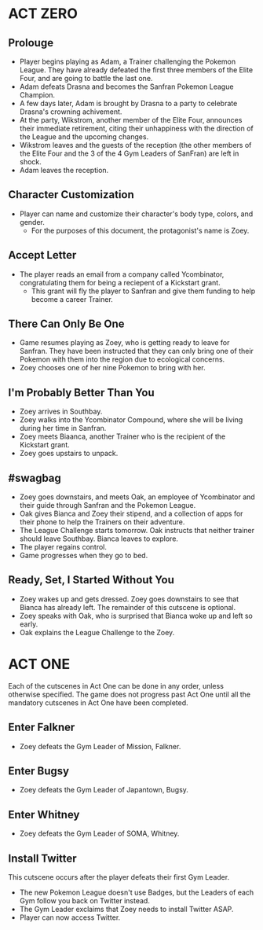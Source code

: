 # ACT ZERO
## Prolouge
* Player begins playing as Adam, a Trainer challenging the Pokemon League. They have already defeated the first three members of the Elite Four, and are going to battle the last one.
* Adam defeats Drasna and becomes the Sanfran Pokemon League Champion.
* A few days later, Adam is brought by Drasna to a party to celebrate Drasna's crowning achivement.
* At the party, Wikstrom, another member of the Elite Four, announces their immediate retirement, citing their unhappiness with the direction of the League and the upcoming changes.
* Wikstrom leaves and the guests of the reception (the other members of the Elite Four and the 3 of the 4 Gym Leaders of SanFran) are left in shock.
* Adam leaves the reception.

## Character Customization
* Player can name and customize their character's body type, colors, and gender.
    * For the purposes of this document, the protagonist's name is Zoey.

## Accept Letter
* The player reads an email from a company called Ycombinator, congratulating them for being a reciepent of a Kickstart grant.
    * This grant will fly the player to Sanfran and give them funding to help become a career Trainer.

## There Can Only Be One
* Game resumes playing as Zoey, who is getting ready to leave for Sanfran. They have been instructed that they can only bring one of their Pokemon with them into the region due to ecological concerns.
* Zoey chooses one of her nine Pokemon to bring with her.

## I'm Probably Better Than You
* Zoey arrives in Southbay.
* Zoey walks into the Ycombinator Compound, where she will be living during her time in Sanfran.
* Zoey meets Biaanca, another Trainer who is the recipient of the Kickstart grant.
* Zoey goes upstairs to unpack.

## \#swagbag
* Zoey goes downstairs, and meets Oak, an employee of Ycombinator and their guide through Sanfran and the Pokemon League.
* Oak gives Bianca and Zoey their stipend, and a collection of apps for their phone to help the Trainers on their adventure.
* The League Challenge starts tomorrow. Oak instructs that neither trainer should leave Southbay. Bianca leaves to explore.
* The player regains control.
* Game progresses when they go to bed.

## Ready, Set, I Started Without You
* Zoey wakes up and gets dressed. Zoey goes downstairs to see that Bianca has already left. The remainder of this cutscene is optional.
* Zoey speaks with Oak, who is surprised that Bianca woke up and left so early. 
* Oak explains the League Challenge to the Zoey.

# ACT ONE
Each of the cutscenes in Act One can be done in any order, unless otherwise specified. The game does not progress past Act One until all the mandatory cutscenes in Act One have been completed.

## Enter Falkner 
* Zoey defeats the Gym Leader of Mission, Falkner.

## Enter Bugsy
* Zoey defeats the Gym Leader of Japantown, Bugsy.

## Enter Whitney 
* Zoey defeats the Gym Leader of SOMA, Whitney.

## Install Twitter
This cutscene occurs after the player defeats their first Gym Leader.
* The new Pokemon League doesn't use Badges, but the Leaders of each Gym follow you back on Twitter instead.
* The Gym Leader exclaims that Zoey needs to install Twitter ASAP.
* Player can now access Twitter.

## 
